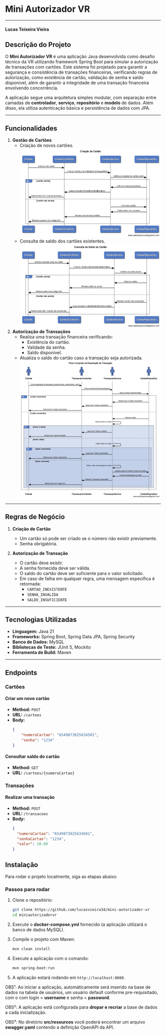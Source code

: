# Mini Autorizador VR
---

#### Lucas Teixeira Vieira

## **Descrição do Projeto**

O **Mini Autorizador VR** é uma aplicação Java desenvolvida como desafio técnico da VR utilizando framework Spring Boot para simular a autorização de transações com cartões. Este sistema foi projetado para garantir a segurança e consistência de transações financeiras, verificando regras de autorização, como existência de cartão, validação de senha e saldo disponível, além de garantir a integridade de uma transação financeira envolvendo concorrência.

A aplicação segue uma arquitetura simples modular, com separação entre camadas de **controlador**, **serviço**, **repositório** e **modelo** de dados. Além disso, ela utiliza autenticação básica e persistência de dados com JPA.

---

## **Funcionalidades**

1. **Gestão de Cartões**
    - Criação de novos cartões.
      ![criar-cartao.png](src/main/resources/images/criar-cartao.png)
    - Consulta de saldo dos cartões existentes.
      ![consulta-saldo.png](src/main/resources/images/consulta-saldo.png)
2. **Autorização de Transações**
    - Realiza uma transação financeira verificando:
        - Existência do cartão.
        - Validade da senha.
        - Saldo disponível.
    - Atualiza o saldo do cartão caso a transação seja autorizada.
      ![realiza-transacao.png](src/main/resources/images/realiza-transacao.png)

---

## **Regras de Negócio**

1. **Criação de Cartão**
    - Um cartão só pode ser criado se o número não existir previamente.
    - Senha obrigatória.

2. **Autorização de Transação**
    - O cartão deve existir.
    - A senha fornecida deve ser válida.
    - O saldo do cartão deve ser suficiente para o valor solicitado.
    - Em caso de falha em qualquer regra, uma mensagem específica é retornada:
        - `CARTAO_INEXISTENTE`
        - `SENHA_INVALIDA`
        - `SALDO_INSUFICIENTE`

---

## **Tecnologias Utilizadas**

- **Linguagem:** Java 21
- **Frameworks:** Spring Boot, Spring Data JPA, Spring Security
- **Banco de Dados:** MySQL
- **Bibliotecas de Teste:** JUnit 5, Mockito
- **Ferramenta de Build:** Maven

---

## **Endpoints**

### **Cartões**
#### Criar um novo cartão
- **Method:** `POST`
- **URL:** `/cartoes`
- **Body:**
  ```json
  {
      "numeroCartao": "6549873025634501",
      "senha": "1234"
  }
  
#### Consultar saldo do cartão
- **Method:** `GET`
- **URL:** `/cartoes/{numeroCartao}`

### **Transações**
#### Realizar uma transação
- **Method:** `POST`
- **URL:** `/transacoes`
- **Body:**
  ```json
  {
    "numeroCartao": "6549873025634501",
    "senhaCartao": "1234",
    "valor": 10.00
  }

## Instalação

Para rodar o projeto localmente, siga as etapas abaixo:

### Passos para rodar

1. Clone o repositório:
    ```bash
    git clone https://github.com/lucasvieira34/mini-autorizador-vr
    cd miniautorizadorvr
    ```

2. Execute o **docker-compose.yml** fornecido (a aplicação utilizará o banco de dados MySQL).

3. Compile o projeto com Maven:
    ```bash
    mvn clean install
    ```

4. Execute a aplicação com o comando:
    ```bash
    mvn spring-boot:run
    ```

5. A aplicação estará rodando em `http://localhost:8080`.

OBS¹: Ao iniciar a aplicação, automáticamente será inserido na base de dados na tabela de usuários, um usuário default conforme pre-requisitado, com o com login = **username** e senha = **password**.

OBS²: A aplicação está configurada para **dropar e recriar** a base de dados a cada inicialização.

OBS³: No diretório **src/resources** você poderá encontrar um arquivo **swagger.yaml** contendo a definição OpenAPI da API.